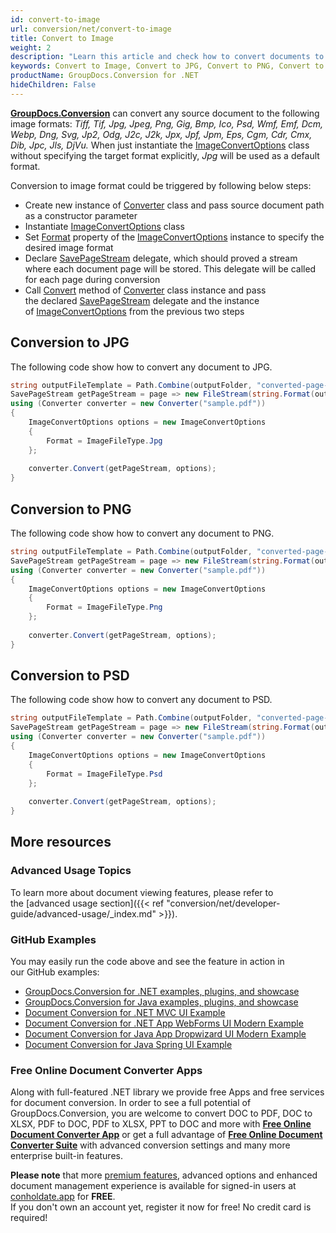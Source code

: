 ```yaml
---
id: convert-to-image
url: conversion/net/convert-to-image
title: Convert to Image
weight: 2
description: "Learn this article and check how to convert documents to JPG, convert documents to PNG, convert documents to TIFF or any supported image format with several lines of C# code and GroupDocs.Conversion for .NET. "
keywords: Convert to Image, Convert to JPG, Convert to PNG, Convert to PSD, Convert to TIFF
productName: GroupDocs.Conversion for .NET
hideChildren: False
---
```

[**GroupDocs.Conversion**](https://products.groupdocs.com/conversion/net) can convert any source document to the following image formats: *Tiff, Tif, Jpg, Jpeg, Png, Gig, Bmp, Ico, Psd, Wmf, Emf, Dcm, Webp, Dng, Svg, Jp2, Odg, J2c, J2k, Jpx, Jpf, Jpm, Eps, Cgm, Cdr, Cmx, Dib, Jpc, Jls, DjVu.* When just instantiate the [ImageConvertOptions](https://apireference.groupdocs.com/net/conversion/groupdocs.conversion.options.convert/imageconvertoptions) class without specifying the target format explicitly, *Jpg* will be used as a default format.

Conversion to image format could be triggered by following below steps:

*   Create new instance of [Converter](https://apireference.groupdocs.com/net/conversion/groupdocs.conversion/converter) class and pass source document path as a constructor parameter
*   Instantiate [ImageConvertOptions](https://apireference.groupdocs.com/net/conversion/groupdocs.conversion.options.convert/imageconvertoptions) class
*   Set [Format](https://apireference.groupdocs.com/net/conversion/groupdocs.conversion.options.convert/convertoptions/properties/format) property of the [ImageConvertOptions](https://apireference.groupdocs.com/net/conversion/groupdocs.conversion.options.convert/imageconvertoptions) instance to specify the desired image format
*   Declare [SavePageStream](https://apireference.groupdocs.com/net/conversion/groupdocs.conversion.contracts/savepagestream) delegate, which should proved a stream where each document page will be stored. This delegate will be called for each page during conversion
*   Call [Convert](https://apireference.groupdocs.com/net/conversion/groupdocs.conversion/converter/methods/convert/2) method of [Converter](https://apireference.groupdocs.com/net/conversion/groupdocs.conversion/converter) class instance and pass the declared [SavePageStream](https://apireference.groupdocs.com/net/conversion/groupdocs.conversion.contracts/savepagestream) delegate and the instance of [ImageConvertOptions](https://apireference.groupdocs.com/net/conversion/groupdocs.conversion.options.convert/imageconvertoptions) from the previous two steps

## Conversion to JPG

The following code show how to convert any document to JPG. 

```csharp
string outputFileTemplate = Path.Combine(outputFolder, "converted-page-{0}.jpg");
SavePageStream getPageStream = page => new FileStream(string.Format(outputFileTemplate, page), FileMode.Create);
using (Converter converter = new Converter("sample.pdf"))
{
    ImageConvertOptions options = new ImageConvertOptions
    {
        Format = ImageFileType.Jpg
    };
    
    converter.Convert(getPageStream, options);
}
```

## Conversion to PNG

The following code show how to convert any document to PNG. 

```csharp
string outputFileTemplate = Path.Combine(outputFolder, "converted-page-{0}.png");
SavePageStream getPageStream = page => new FileStream(string.Format(outputFileTemplate, page), FileMode.Create);
using (Converter converter = new Converter("sample.pdf"))
{
    ImageConvertOptions options = new ImageConvertOptions
    {
        Format = ImageFileType.Png
    };
    
    converter.Convert(getPageStream, options);
}
```

## Conversion to PSD

The following code show how to convert any document to PSD. 

```csharp
string outputFileTemplate = Path.Combine(outputFolder, "converted-page-{0}.psd");
SavePageStream getPageStream = page => new FileStream(string.Format(outputFileTemplate, page), FileMode.Create);
using (Converter converter = new Converter("sample.pdf"))
{
    ImageConvertOptions options = new ImageConvertOptions
    {
        Format = ImageFileType.Psd
    };
    
    converter.Convert(getPageStream, options);
}
```

## More resources
### Advanced Usage Topics
To learn more about document viewing features, please refer to the [advanced usage section]({{< ref "conversion/net/developer-guide/advanced-usage/_index.md" >}}).

### GitHub Examples
You may easily run the code above and see the feature in action in our GitHub examples:
*   [GroupDocs.Conversion for .NET examples, plugins, and showcase](https://github.com/groupdocs-conversion/GroupDocs.Conversion-for-.NET)
*   [GroupDocs.Conversion for Java examples, plugins, and showcase](https://github.com/groupdocs-conversion/GroupDocs.Conversion-for-Java)
*   [Document Conversion for .NET MVC UI Example](https://github.com/groupdocs-conversion/GroupDocs.Conversion-for-.NET-MVC)
*   [Document Conversion for .NET App WebForms UI Modern Example](https://github.com/groupdocs-conversion/GroupDocs.Conversion-for-.NET-WebForms)
*   [Document Conversion for Java App Dropwizard UI Modern Example](https://github.com/groupdocs-conversion/GroupDocs.Conversion-for-Java-Dropwizard)
*   [Document Conversion for Java Spring UI Example](https://github.com/groupdocs-conversion/GroupDocs.Conversion-for-Java-Spring)

### Free Online Document Converter Apps
Along with full-featured .NET library we provide free Apps and free services for document conversion.
In order to see a full potential of GroupDocs.Conversion, you are welcome to convert DOC to PDF, DOC to XLSX, PDF to DOC, PDF to XLSX, PPT to DOC and more with **[Free Online Document Converter App](https://products.groupdocs.app/conversion)** or get a full advantage of **[Free Online Document Converter Suite](https://conholdate.app/features/document-converter-online)** with advanced conversion settings and many more enterprise built-in features.

**Please note** that more [premium features](https://conholdate.app/features), advanced options and enhanced document management experience is available for signed-in users at [conholdate.app](https://conholdate.app) for **FREE**.  
If you don't own an account yet, register it now for free! No credit card is required!